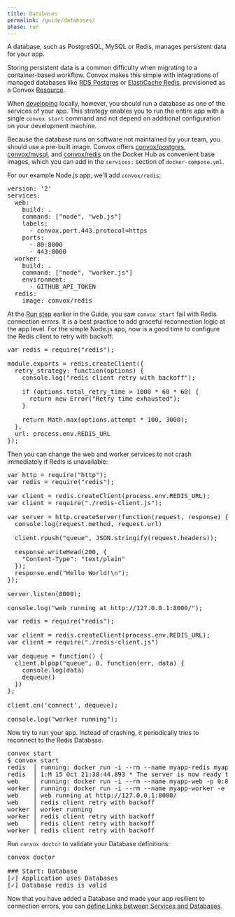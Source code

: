 ```yaml
---
title: Databases
permalink: /guide/databases/
phase: run
---
```


A database, such as PostgreSQL, MySQL or Redis, manages persistent data for your app.

Storing persistent data is a common difficulty when migrating to a container-based workflow. Convox makes this simple with integrations of managed databases like [RDS Postgres](https://aws.amazon.com/rds/postgresql/) or [ElastiCache Redis](https://aws.amazon.com/elasticache/), provisioned as a Convox [Resource](/guide/resources/).

When [developing](/guide/develop/) locally, however, you should run a database as one of the services of your app. This strategy enables you to run the entire app with a single `convox start` command and not depend on additional configuration on your development machine.

Because the database runs on software not maintained by your team, you should use a pre-built image. Convox offers [convox/postgres](https://hub.docker.com/r/convox/postgres/), [convox/mysql](https://hub.docker.com/r/convox/mysql/), and [convox/redis](https://hub.docker.com/r/convox/postgres/) on the Docker Hub as convenient base images, which you can add in the `services:` section of `docker-compose.yml`.

For our example Node.js app, we'll add `convox/redis`:

<pre class="file yaml" title="docker-compose.yml">
<span class="diff-u">version: '2'</span>
<span class="diff-u">services:</span>
<span class="diff-u">  web:</span>
<span class="diff-u">    build: .</span>
<span class="diff-u">    command: ["node", "web.js"]</span>
<span class="diff-u">    labels:</span>
<span class="diff-u">      - convox.port.443.protocol=https</span>
<span class="diff-u">    ports:</span>
<span class="diff-u">      - 80:8000</span>
<span class="diff-u">      - 443:8000</span>
<span class="diff-u">  worker:</span>
<span class="diff-u">    build: .</span>
<span class="diff-u">    command: ["node", "worker.js"]</span>
<span class="diff-u">    environment:</span>
<span class="diff-u">      - GITHUB_API_TOKEN</span>
<span class="diff-a">  redis:</span>
<span class="diff-a">    image: convox/redis</span>
</pre>

At the [Run step](/guide/run/) earlier in the Guide, you saw `convox start` fail with Redis connection errors. It is a best practice to add graceful reconnection logic at the app level. For the simple Node.js app, now is a good time to configure the Redis client to retry with backoff:

<pre class="file js" title="redis-client.js">
var redis = require("redis");

module.exports = redis.createClient({
  retry_strategy: function(options) {
    console.log("redis client retry with backoff");

    if (options.total_retry_time > 1000 * 60 * 60) {
      return new Error("Retry time exhausted");
    }

    return Math.max(options.attempt * 100, 3000);
  },
  url: process.env.REDIS_URL
});
</pre>

Then you can change the web and worker services to not crash immediately if Redis is unavailable:

<pre class="file diff" title="web.js">
<span class="diff-u">var http = require("http");</span>
<span class="diff-r">var redis = require("redis");</span>
<span class="diff-r"></span>
<span class="diff-r">var client = redis.createClient(process.env.REDIS_URL);</span>
<span class="diff-a">var client = require("./redis-client.js");</span>
<span class="diff-u"></span>
<span class="diff-u">var server = http.createServer(function(request, response) {</span>
<span class="diff-u">  console.log(request.method, request.url)</span>
<span class="diff-u"></span>
<span class="diff-u">  client.rpush("queue", JSON.stringify(request.headers));</span>
<span class="diff-u"></span>
<span class="diff-u">  response.writeHead(200, {</span>
<span class="diff-u">    "Content-Type": "text/plain"</span>
<span class="diff-u">  });</span>
<span class="diff-u">  response.end("Hello World!\n");</span>
<span class="diff-u">});</span>
<span class="diff-u"></span>
<span class="diff-u">server.listen(8000);</span>
<span class="diff-u"></span>
<span class="diff-u">console.log("web running at http://127.0.0.1:8000/");</span>
</pre>

<pre class="file diff" title="worker.js">
<span class="diff-r">var redis = require("redis");</span>
<span class="diff-r"></span>
<span class="diff-r">var client = redis.createClient(process.env.REDIS_URL);</span>
<span class="diff-a">var client = require("./redis-client.js")</span>
<span class="diff-u"></span>
<span class="diff-u">var dequeue = function() {</span>
<span class="diff-u">  client.blpop("queue", 0, function(err, data) {</span>
<span class="diff-u">    console.log(data)</span>
<span class="diff-u">    dequeue()</span>
<span class="diff-u">  })</span>
<span class="diff-u">};</span>
<span class="diff-u"></span>
<span class="diff-u">client.on('connect', dequeue);</span>
<span class="diff-u"></span>
<span class="diff-u">console.log("worker running");</span>
</pre>

Now try to run your app. Instead of crashing, it periodically tries to reconnect to the Redis Database.

<pre class="terminal">
<span class="command">convox start</span>
$ convox start
redis  │ running: docker run -i --rm --name myapp-redis myapp/redis
redis  │ 1:M 15 Oct 21:38:44.893 * The server is now ready to accept connections on port 6379
web    │ running: docker run -i --rm --name myapp-web -p 0:8000 myapp/web node web.js
worker │ running: docker run -i --rm --name myapp-worker -e GITHUB_API_TOKEN myapp/worker node worker.js
web    │ web running at http://127.0.0.1:8000/
web    │ redis client retry with backoff
worker │ worker running
worker │ redis client retry with backoff
web    │ redis client retry with backoff
worker │ redis client retry with backoff
</pre>

Run `convox doctor` to validate your Database definitions:

<pre class="terminal">
<span class="command">convox doctor</span>

### Start: Database
[<span class="pass">✓</span>] Application uses Databases
[<span class="pass">✓</span>] Database redis is valid
</pre>

Now that you have added a Database and made your app resilient to connection errors, you can [define Links between Services and Databases](/guide/links/).
